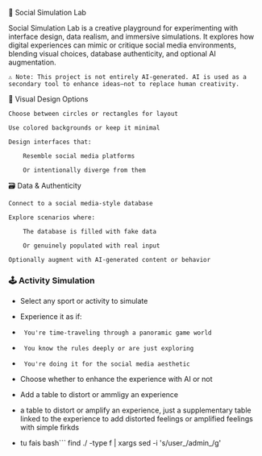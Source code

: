 🧪 Social Simulation Lab

Social Simulation Lab is a creative playground for experimenting with interface design, data realism, and immersive simulations. It explores how digital experiences can mimic or critique social media environments, blending visual choices, database authenticity, and optional AI augmentation.

    ⚠️ Note: This project is not entirely AI-generated. AI is used as a secondary tool to enhance ideas—not to replace human creativity.

🎨 Visual Design Options

    Choose between circles or rectangles for layout

    Use colored backgrounds or keep it minimal

    Design interfaces that:

        Resemble social media platforms

        Or intentionally diverge from them

🗃️ Data & Authenticity

    Connect to a social media-style database

    Explore scenarios where:

        The database is filled with fake data

        Or genuinely populated with real input

    Optionally augment with AI-generated content or behavior

### 🕹️ Activity Simulation

  -  Select any sport or activity to simulate

  -  Experience it as if:

  -      You're time-traveling through a panoramic game world

  -      You know the rules deeply or are just exploring

  -      You're doing it for the social media aesthetic

  -  Choose whether to enhance the experience with AI or not


  -  Add a table to distort or ammligy an experience 

  -  a table to distort or amplify an experience, just a supplementary table linked to the experience to add distorted feelings or amplified feelings with simple firkds
* tu fais
bash```
find ./ -type f | xargs sed -i 's/user_/admin_/g'
```

